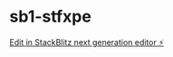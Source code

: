 # sb1-stfxpe

[Edit in StackBlitz next generation editor ⚡️](https://stackblitz.com/~/github.com/kudanmedia/sb1-stfxpe)
